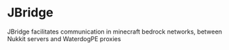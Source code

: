 # JBridge
JBridge facilitates communication in minecraft bedrock networks, between Nukkit servers and WaterdogPE proxies
